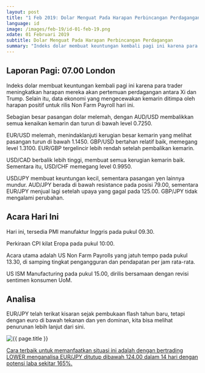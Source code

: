 ```yaml
---
layout: post
title: "1 Feb 2019: Dolar Menguat Pada Harapan Perbincangan Perdagangan"
language: id
image: /images/feb-19/id-01-feb-19.png
xdate: 01 Februari 2019
subtitle: Dolar Menguat Pada Harapan Perbincangan Perdagangan
summary: "Indeks dolar membuat keuntungan kembali pagi ini karena para trader meningkatkan harapan mereka akan pertemuan perdagangan antara Xi dan Trump. Selain itu, data ekonomi yang mengecewakan kemarin ditimpa oleh harapan positif untuk rilis Non Farm Payroll hari ini"
---
```

## Laporan Pagi: 07.00 London

Indeks dolar membuat keuntungan kembali pagi ini karena para trader meningkatkan harapan mereka akan pertemuan perdagangan antara Xi dan Trump. Selain itu, data ekonomi yang mengecewakan kemarin ditimpa oleh harapan positif untuk rilis Non Farm Payroll hari ini.

Sebagian besar pasangan dolar melemah, dengan AUD/USD membalikkan semua kenaikan kemarin dan turun di bawah level 0.7250.

EUR/USD melemah, menindaklanjuti kerugian besar kemarin yang melihat pasangan turun di bawah 1.1450. GBP/USD bertahan relatif baik, memegang level 1.3100. EUR/GBP tergelincir lebih rendah setelah pembalikan kemarin.

USD/CAD berbalik lebih tinggi, membuat semua kerugian kemarin baik. Sementara itu, USD/CHF memegang level 0.9950.

USD/JPY membuat keuntungan kecil, sementara pasangan yen lainnya mundur. AUD/JPY berada di bawah resistance pada posisi 79.00, sementara EUR/JPY menjual lagi setelah upaya yang gagal pada 125.00. GBP/JPY tidak mengalami perubahan.

## Acara Hari Ini

Hari ini, tersedia PMI manufaktur Inggris pada pukul 09.30.

Perkiraan CPI kilat Eropa pada pukul 10:00.

Acara utama adalah US Non Farm Payrolls yang jatuh tempo pada pukul 13.30, di samping tingkat pengangguran dan pendapatan per jam rata-rata.

US ISM Manufacturing pada pukul 15.00, dirilis bersamaan dengan revisi sentimen konsumen UoM.

## Analisa

EUR/JPY telah terikat kisaran sejak pembukaan flash tahun baru, tetapi dengan euro di bawah tekanan dan yen dominan, kita bisa melihat penurunan lebih lanjut dari sini.

<img src="{{ site.url }}/images/feb-19/id-01-feb-19.png" alt="{{ page.title }}" title="{{ page.title }}">

<a href="%LINK%%?currency=USD&market=forex&underlying=frxEURJPY&formname=higherlower&duration_amount=14&duration_units=d&amount=10&amount_type=stake&expiry_type=duration&barrier=124.00" target="_blank" rel="noopener noreferrer nofollow">Cara terbaik untuk memanfaatkan situasi ini adalah dengan bertrading LOWER menganalisa EUR/JPY ditutup dibawah 124.00 dalam 14 hari dengan potensi laba sekitar 165%.</a>
